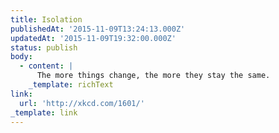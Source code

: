 ```yaml
---
title: Isolation
publishedAt: '2015-11-09T13:24:13.000Z'
updatedAt: '2015-11-09T19:32:00.000Z'
status: publish
body:
  - content: |
      The more things change, the more they stay the same.
    _template: richText
link:
  url: 'http://xkcd.com/1601/'
_template: link
---
```


